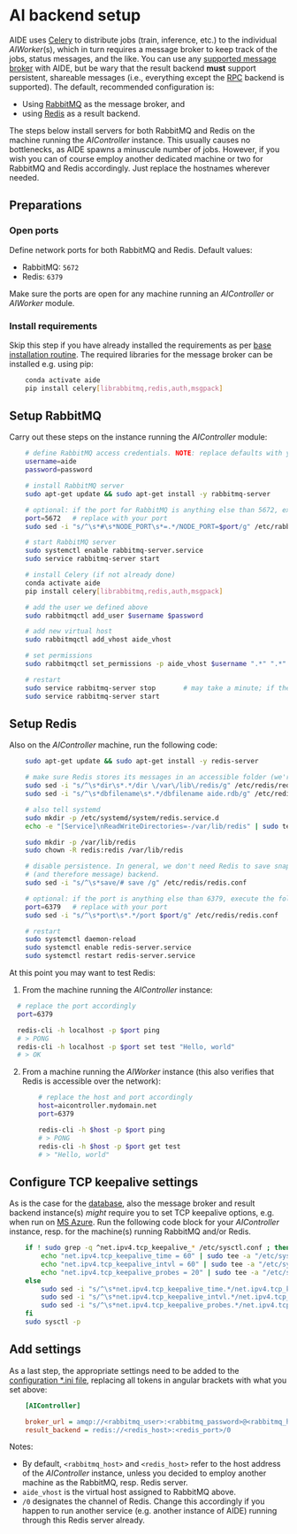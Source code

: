 # AI backend setup

AIDE uses [Celery](http://www.celeryproject.org) to distribute jobs (train, inference, etc.) to the individual _AIWorker_(s), which in turn requires a message broker to keep track of the jobs, status messages, and the like.
You can use any [supported message broker](http://docs.celeryproject.org/en/latest/getting-started/brokers/index.html) with AIDE, but be wary that the result backend **must** support persistent, shareable messages (i.e., everything except the [RPC](https://docs.celeryproject.org/en/latest/internals/reference/celery.backends.rpc.html) backend is supported). The default, recommended configuration is:
* Using [RabbitMQ](http://docs.celeryproject.org/en/latest/getting-started/brokers/rabbitmq.html) as the message broker, and
* using [Redis](https://docs.celeryproject.org/en/latest/getting-started/brokers/redis.html#results) as a result backend.


The steps below install servers for both RabbitMQ and Redis on the machine running the _AIController_ instance. This usually causes no bottlenecks, as AIDE spawns a minuscule number of jobs. However, if you wish you can of course employ another dedicated machine or two for RabbitMQ and Redis accordingly. Just replace the hostnames wherever needed.


## Preparations

### Open ports

Define network ports for both RabbitMQ and Redis. Default values:
* RabbitMQ: `5672`
* Redis: `6379`

Make sure the ports are open for any machine running an _AIController_ or _AIWorker_ module.


### Install requirements

Skip this step if you have already installed the requirements as per [base installation routine](install_manual.md#prepare-environment).
The required libraries for the message broker can be installed e.g. using pip:
```bash
    conda activate aide
    pip install celery[librabbitmq,redis,auth,msgpack]
```



## Setup RabbitMQ

Carry out these steps on the instance running the _AIController_ module:
```bash
    # define RabbitMQ access credentials. NOTE: replace defaults with your own values
    username=aide
    password=password

    # install RabbitMQ server
    sudo apt-get update && sudo apt-get install -y rabbitmq-server

    # optional: if the port for RabbitMQ is anything else than 5672, execute the following line:
    port=5672   # replace with your port
    sudo sed -i "s/^\s*#\s*NODE_PORT\s*=.*/NODE_PORT=$port/g" /etc/rabbitmq/rabbitmq-env.conf

    # start RabbitMQ server
    sudo systemctl enable rabbitmq-server.service
    sudo service rabbitmq-server start

    # install Celery (if not already done)
    conda activate aide
    pip install celery[librabbitmq,redis,auth,msgpack]

    # add the user we defined above
    sudo rabbitmqctl add_user $username $password

    # add new virtual host
    sudo rabbitmqctl add_vhost aide_vhost

    # set permissions
    sudo rabbitmqctl set_permissions -p aide_vhost $username ".*" ".*" ".*"

    # restart
    sudo service rabbitmq-server stop       # may take a minute; if the command hangs: sudo pkill -KILL -u rabbitmq
    sudo service rabbitmq-server start
```



## Setup Redis

Also on the _AIController_ machine, run the following code:
```bash
    sudo apt-get update && sudo apt-get install -y redis-server

    # make sure Redis stores its messages in an accessible folder (we're using /var/lib/redis/aide.rdb here)
    sudo sed -i "s/^\s*dir\s*.*/dir \/var\/lib\/redis/g" /etc/redis/redis.conf
    sudo sed -i "s/^\s*dbfilename\s*.*/dbfilename aide.rdb/g" /etc/redis/redis.conf

    # also tell systemd
    sudo mkdir -p /etc/systemd/system/redis.service.d
    echo -e "[Service]\nReadWriteDirectories=-/var/lib/redis" | sudo tee -a /etc/systemd/system/redis.service.d/override.conf > /dev/null

    sudo mkdir -p /var/lib/redis
    sudo chown -R redis:redis /var/lib/redis

    # disable persistence. In general, we don't need Redis to save snapshots as it is only used as a result
    # (and therefore message) backend.
    sudo sed -i "s/^\s*save/# save /g" /etc/redis/redis.conf

    # optional: if the port is anything else than 6379, execute the following line:
    port=6379   # replace with your port
    sudo sed -i "s/^\s*port\s*.*/port $port/g" /etc/redis/redis.conf

    # restart
    sudo systemctl daemon-reload
    sudo systemctl enable redis-server.service
    sudo systemctl restart redis-server.service
```


At this point you may want to test Redis:
1. From the machine running the _AIController_ instance:
  ```bash
    # replace the port accordingly
    port=6379

    redis-cli -h localhost -p $port ping
    # > PONG
    redis-cli -h localhost -p $port set test "Hello, world"
    # > OK
  ```

2. From a machine running the _AIWorker_ instance (this also verifies that Redis is accessible over the network):
    ```bash
        # replace the host and port accordingly
        host=aicontroller.mydomain.net
        port=6379

        redis-cli -h $host -p $port ping
        # > PONG
        redis-cli -h $host -p $port get test
        # > "Hello, world"
    ```


## Configure TCP keepalive settings

As is the case for the [database](setup_db.md), also the message broker and result backend instance(s) _might_ require you to set TCP keepalive options, e.g. when run on [MS Azure](https://docs.microsoft.com/en-us/azure/load-balancer/load-balancer-outbound-connections#idletimeout).
Run the following code block for your _AIController_ instance, resp. for the machine(s) running RabbitMQ and/or Redis.

```bash
    if ! sudo grep -q ^net.ipv4.tcp_keepalive_* /etc/sysctl.conf ; then
        echo "net.ipv4.tcp_keepalive_time = 60" | sudo tee -a "/etc/sysctl.conf" > /dev/null
        echo "net.ipv4.tcp_keepalive_intvl = 60" | sudo tee -a "/etc/sysctl.conf" > /dev/null
        echo "net.ipv4.tcp_keepalive_probes = 20" | sudo tee -a "/etc/sysctl.conf" > /dev/null
    else
        sudo sed -i "s/^\s*net.ipv4.tcp_keepalive_time.*/net.ipv4.tcp_keepalive_time = 60 /g" /etc/sysctl.conf
        sudo sed -i "s/^\s*net.ipv4.tcp_keepalive_intvl.*/net.ipv4.tcp_keepalive_intvl = 60 /g" /etc/sysctl.conf
        sudo sed -i "s/^\s*net.ipv4.tcp_keepalive_probes.*/net.ipv4.tcp_keepalive_probes = 20 /g" /etc/sysctl.conf
    fi
    sudo sysctl -p
```


## Add settings

As a last step, the appropriate settings need to be added to the [configuration *.ini file](configure_settings.md), replacing all tokens in angular brackets with what you set above:

```ini
    [AIController]

    broker_url = amqp://<rabbitmq_user>:<rabbitmq_password>@<rabbitmq_host>:<rabbitmq_port>/aide_vhost
    result_backend = redis://<redis_host>:<redis_port>/0
```

Notes:
* By default, `<rabbitmq_host>` and `<redis_host>` refer to the host address of the _AIController_ instance, unless you decided to employ another machine as the RabbitMQ, resp. Redis server.
* `aide_vhost` is the virtual host assigned to RabbitMQ above.
* `/0` designates the channel of Redis. Change this accordingly if you happen to run another service (e.g. another instance of AIDE) running through this Redis server already.